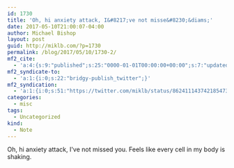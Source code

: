 ```yaml
---
id: 1730
title: 'Oh, hi anxiety attack, I&#8217;ve not misse&#8230;&diams;'
date: 2017-05-10T21:00:07-04:00
author: Michael Bishop
layout: post
guid: http://miklb.com/?p=1730
permalink: /blog/2017/05/10/1730-2/
mf2_cite:
  - 'a:4:{s:9:"published";s:25:"0000-01-01T00:00:00+00:00";s:7:"updated";s:25:"0000-01-01T00:00:00+00:00";s:8:"category";a:1:{i:0;s:0:"";}s:6:"author";a:0:{}}'
mf2_syndicate-to:
  - 'a:1:{i:0;s:22:"bridgy-publish_twitter";}'
mf2_syndication:
  - 'a:1:{i:0;s:51:"https://twitter.com/miklb/status/862411143742185473";}'
categories:
  - misc
tags:
  - Uncategorized
kind:
  - Note
---
```

Oh, hi anxiety attack, I've not missed you. Feels like every cell in my body is shaking.